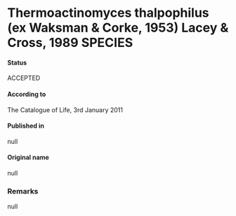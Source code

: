 # Thermoactinomyces thalpophilus (ex Waksman & Corke, 1953) Lacey & Cross, 1989 SPECIES

#### Status
ACCEPTED

#### According to
The Catalogue of Life, 3rd January 2011

#### Published in
null

#### Original name
null

### Remarks
null